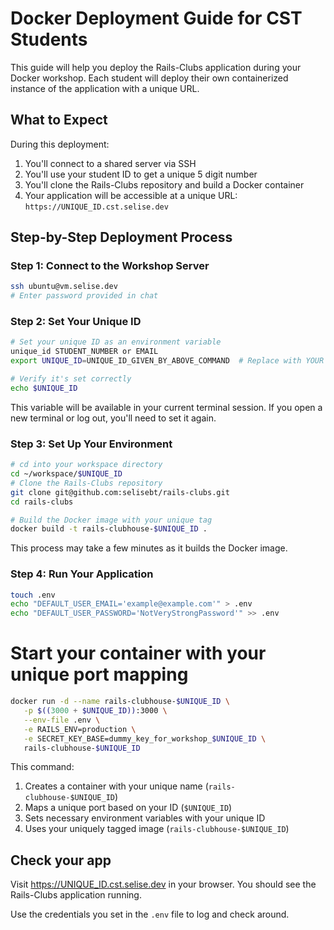 # Docker Deployment Guide for CST Students

This guide will help you deploy the Rails-Clubs application during your Docker workshop. Each student will deploy their own containerized instance of the application with a unique URL.

## What to Expect

During this deployment:
1. You'll connect to a shared server via SSH
2. You'll use your student ID to get a unique 5 digit number
3. You'll clone the Rails-Clubs repository and build a Docker container
4. Your application will be accessible at a unique URL: `https://UNIQUE_ID.cst.selise.dev`

## Step-by-Step Deployment Process

### Step 1: Connect to the Workshop Server

```bash
ssh ubuntu@vm.selise.dev
# Enter password provided in chat
```

### Step 2: Set Your Unique ID

```bash
# Set your unique ID as an environment variable
unique_id STUDENT_NUMBER or EMAIL
export UNIQUE_ID=UNIQUE_ID_GIVEN_BY_ABOVE_COMMAND  # Replace with YOUR 5-digit unique ID

# Verify it's set correctly
echo $UNIQUE_ID
```

This variable will be available in your current terminal session. If you open a new terminal or log out, you'll need to set it again.

### Step 3: Set Up Your Environment

```bash
# cd into your workspace directory
cd ~/workspace/$UNIQUE_ID
# Clone the Rails-Clubs repository
git clone git@github.com:selisebt/rails-clubs.git
cd rails-clubs

# Build the Docker image with your unique tag
docker build -t rails-clubhouse-$UNIQUE_ID .
```

This process may take a few minutes as it builds the Docker image.

### Step 4: Run Your Application

```bash
touch .env
echo "DEFAULT_USER_EMAIL='example@example.com'" > .env
echo "DEFAULT_USER_PASSWORD='NotVeryStrongPassword'" >> .env
```

# Start your container with your unique port mapping
```bash
docker run -d --name rails-clubhouse-$UNIQUE_ID \
   -p $((3000 + $UNIQUE_ID)):3000 \
   --env-file .env \
   -e RAILS_ENV=production \
   -e SECRET_KEY_BASE=dummy_key_for_workshop_$UNIQUE_ID \
   rails-clubhouse-$UNIQUE_ID
```


This command:
1. Creates a container with your unique name (`rails-clubhouse-$UNIQUE_ID`)
2. Maps a unique port based on your ID (`$UNIQUE_ID`)
3. Sets necessary environment variables with your unique ID
4. Uses your uniquely tagged image (`rails-clubhouse-$UNIQUE_ID`)

## Check your app 
Visit https://UNIQUE_ID.cst.selise.dev in your browser. You should see the Rails-Clubs application running.

Use the credentials you set in the `.env` file to log and check around.